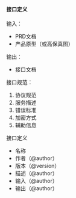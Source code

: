 #### 接口定义

输入：
* PRD文档
* 产品原型（或高保真图）

输出：
* 接口文档

接口规范：
1. 协议规范
2. 服务描述
3. 错误标准
4. 加密方式
5. 辅助信息

接口定义
* 名称
* 作者（@author）
* 版本（@version）
* 描述（@author）
* 输入（@author）
* 输出（@author）


